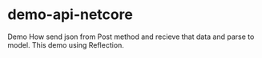 # demo-api-netcore
Demo How send json from Post method and recieve that data and parse to model. This demo using Reflection.

